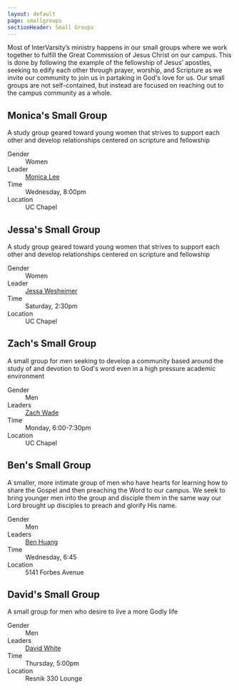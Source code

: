 ```yaml
---
layout: default
page: smallgroups
sectionHeader: Small Groups
---
```

<p>
Most of InterVarsity’s ministry happens in our small groups where we work together to fulfill the Great Commission of Jesus Christ on our campus. This is done by following the example of the fellowship of Jesus’ apostles, seeking to edify each other through prayer, worship, and Scripture as we invite our community to join us in partaking in God's love for us. Our small groups are not self-contained, but instead are focused on reaching out to the campus community as a whole. 
</p>
<div class="cogs">
	<div class="tricolumn">
		<div class="smallgroup">
			<h2>Monica's Small Group</h2>
			<p>A study group geared toward young women that strives to support each other and develop relationships centered on scripture and fellowship</p>
			<dl>
			<dt>Gender</dt>
			<dd>Women</dd>
			<dt>Leader</dt>
			<dd><a href="mailto:monicale@andrew.cmu.edu" target="_blank">Monica Lee</a></dd>
			<dt>Time</dt>
			<dd>Wednesday, 8:00pm</dd>
			<dt>Location</dt>
			<dd>UC Chapel</dd>
			</dl>
		</div>
	</div>
	<div class="tricolumn">
		<div class="smallgroup">
			<h2>Jessa's Small Group</h2>
			<p>A study group geared toward young women that strives to support each other and develop relationships centered on scripture and fellowship</p>
			<dl>
			<dt>Gender</dt>
			<dd>Women</dd>
			<dt>Leader</dt>
			<dd><a href="mailto:jwesthei@andrew.cmu.edu" target="_blank">Jessa Wesheimer</a></dd>
			<dt>Time</dt>
			<dd>Saturday, 2:30pm</dd>
			<dt>Location</dt>
			<dd>UC Chapel</dd>
			</dl>
		</div>
	</div>
	<div class="tricolumn">
		<div class="smallgroup">
			<h2>Zach's Small Group</h2>
			<p>A small group for men seeking to develop a community based around the study of and devotion to God's word even in a high pressure academic environment</p>
			<dl>
			<dt>Gender</dt>
			<dd>Men</dd>
			<dt>Leaders</dt>
			<dd><a href="mailto:zwade@andrew.cmu.edu" target="_blank">Zach Wade</a></dd>
			<dt>Time</dt>
			<dd>Monday, 6:00-7:30pm </dd>
			<dt>Location</dt>
			<dd>UC Chapel</dd>
			</dl>
		</div>
	</div>
	<div class="tricolumn">
		<div class="smallgroup">
			<h2>Ben's Small Group</h2>
			<p>A smaller, more intimate group of men who have hearts for learning how to share the Gospel and then preaching the Word to our campus. We seek to bring younger men into the group and disciple them in the same way our Lord brought up disciples to preach and glorify His name.</p>
			<dl>
			<dt>Gender</dt>
			<dd>Men</dd>
			<dt>Leaders</dt>
			<dd><a href="mailto:benhuang@andrew.cmu.edu" target="_blank">Ben Huang</a></dd>
			<dt>Time</dt>
			<dd>Wednesday, 6:45</dd>
			<dt>Location</dt>
			<dd>5141 Forbes Avenue</dd>
			</dl>
		</div>
	</div>
	<div class="tricolumn">
		<div class="smallgroup">
			<h2>David's Small Group</h2>
			<p>A small group for men who desire to live a more Godly life</p>
			<dl>
			<dt>Gender</dt> <dd>Men</dd>
			<dt>Leaders</dt> <dd><a href="mailto:dswhite@cmuintervarsity.org" target="_blank">David White</a></dd>
			<dt>Time</dt>
			<dd>Thursday, 5:00pm</dd>
			<dt>Location</dt>
			<dd>Resnik 330 Lounge</dd>
			</dl>
		</div>
	</div>
</div>

